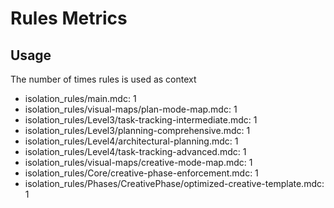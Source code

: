 # Rules Metrics

## Usage
The number of times rules is used as context

- isolation_rules/main.mdc: 1
- isolation_rules/visual-maps/plan-mode-map.mdc: 1
- isolation_rules/Level3/task-tracking-intermediate.mdc: 1
- isolation_rules/Level3/planning-comprehensive.mdc: 1
- isolation_rules/Level4/architectural-planning.mdc: 1
- isolation_rules/Level4/task-tracking-advanced.mdc: 1
- isolation_rules/visual-maps/creative-mode-map.mdc: 1
- isolation_rules/Core/creative-phase-enforcement.mdc: 1
- isolation_rules/Phases/CreativePhase/optimized-creative-template.mdc: 1
